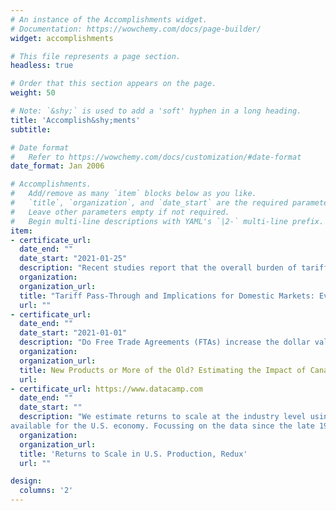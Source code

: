```yaml
---
# An instance of the Accomplishments widget.
# Documentation: https://wowchemy.com/docs/page-builder/
widget: accomplishments

# This file represents a page section.
headless: true

# Order that this section appears on the page.
weight: 50

# Note: `&shy;` is used to add a 'soft' hyphen in a long heading.
title: 'Accomplish&shy;ments'
subtitle:

# Date format
#   Refer to https://wowchemy.com/docs/customization/#date-format
date_format: Jan 2006

# Accomplishments.
#   Add/remove as many `item` blocks below as you like.
#   `title`, `organization`, and `date_start` are the required parameters.
#   Leave other parameters empty if not required.
#   Begin multi-line descriptions with YAML's `|2-` multi-line prefix.
item:
- certificate_url: 
  date_end: ""
  date_start: "2021-01-25"
  description: "Recent studies report that the overall burden of tariffs has entirely passed to U.S. firms and consumers in terms of higher import prices. However, using 10-digits import data from U.S. Customs for 2018-2019, we find that import prices of steel products behaved differently: First, foreign exporters have gradually decreased their prices, sharing almost 50 percent of the burden of increased tariffs for all steel products mostly determined by industrial supplies and materials. Second, the price and import elasticities for consumer steel products are substantially higher at 5 and - 8, respectively. Third, the immediate increase in prices of industrial supplies was near 100 percent, which decreased to slightly below 50 percent in the long run. The elasticity of imports increased over time to near 1 in the long run. The imports of steel products, which have moved in tandem with domestic steel consumption over the last ten years, exhibited a diverging trend after the imposition of tariffs. The steel imports had declined from 34.5 in 2017 to 26.3 million metric tons in 2019. During the same period, domestic production increased from 81.6 to 87.9 million metric tons, almost equal to the peak production the U.S. achieved in 2012 and 2014."
  organization: 
  organization_url: 
  title: "Tariff Pass-Through and Implications for Domestic Markets: Evidence from U.S. Steel Imports"
  url: ""
- certificate_url: 
  date_end: ""
  date_start: "2021-01-01"
  description: "Do Free Trade Agreements (FTAs) increase the dollar value of already exported products–the intensive export margins? Recent literature has documented an ambiguous impact on exports of these products. I develop a framework that explains the source of ambiguous effects of FTAs on intensive export margins. I use 6-digit bilateral trade data and five FTAs to estimate the dynamic effects of the agreements on Canadian exports to its FTA partners. I first divide the pre-agreement export basket into two groups, i.e., products at positive and negative intensive margins. My difference-in-differences estimates show that (i) export value of both groups of products increases significantly in the short- and long-term for developed FTA partners. (ii) In cases where FTA partners are emerging markets, the impact is insignificant or negative in both the short- and long-term. Regression Discontinuity Design estimates also suggest that the impact of FTA on the export value of products at intensive margins depends on whether the FTA partners are emerging or developed markets."
  organization: 
  organization_url: 
  title: New Products or More of the Old? Estimating the Impact of Canadian Free Trade Agreements on Exports
  url: 
- certificate_url: https://www.datacamp.com
  date_end: ""
  date_start: ""
  description: "We estimate returns to scale at the industry level using the longest consistent dataset
available for the U.S. economy. Focussing on the data since the late 1980s, the average estimate is 1, implying constant returns. An intuitive identity linking returns to scale, the markup, and the profit rate, gives small implied average gross and value-added markups of approximately 5 and 10 percent, respectively, given our measure of the profit rate, over the past 30 years. This gross markup estimate is significantly less than the average gross markup estimates in the recent literature ranging from 30 – 40 percent during this period. Put differently, given our estimated profit rate, large markups imply strongly increasing returns, which are not evident in the aggregate data."
  organization: 
  organization_url: 
  title: 'Returns to Scale in U.S. Production, Redux'
  url: ""

design:
  columns: '2' 
---
```

